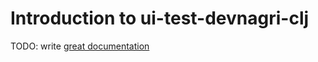 # Introduction to ui-test-devnagri-clj

TODO: write [great documentation](http://jacobian.org/writing/what-to-write/)
